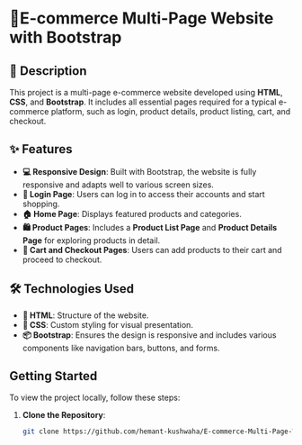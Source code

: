 # 🛒E-commerce Multi-Page Website with Bootstrap

## 📖 Description
This project is a multi-page e-commerce website developed using **HTML**, **CSS**, and **Bootstrap**. It includes all essential pages required for a typical e-commerce platform, such as login, product details, product listing, cart, and checkout.

## ✨ Features
- **💻 Responsive Design**: Built with Bootstrap, the website is fully responsive and adapts well to various screen sizes.
- **🔑 Login Page**: Users can log in to access their accounts and start shopping.
- **🏠 Home Page**: Displays featured products and categories.
- **🛍️ Product Pages**: Includes a **Product List Page** and **Product Details Page** for exploring products in detail.
- **🛒 Cart and Checkout Pages**: Users can add products to their cart and proceed to checkout.
  
## 🛠️ Technologies Used
- **📄 HTML**: Structure of the website.
- **🎨 CSS**: Custom styling for visual presentation.
- **📦 Bootstrap**: Ensures the design is responsive and includes various components like navigation bars, buttons, and forms.

## Getting Started
To view the project locally, follow these steps:

1. **Clone the Repository**:
   ```bash
   git clone https://github.com/hemant-kushwaha/E-commerce-Multi-Page-Website-with-Bootstrap.git
